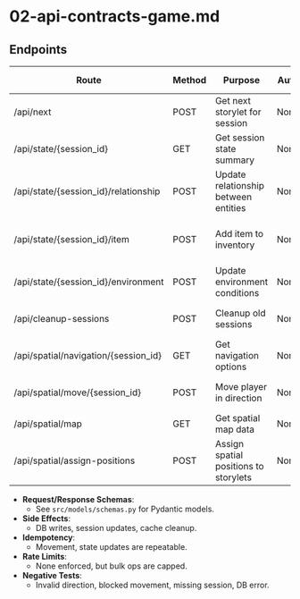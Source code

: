 # 02-api-contracts-game.md

## Endpoints

| Route                          | Method | Purpose                                  | Auth | Request Schema         | Response Schema         | Side Effects         | Idempotency/Rate Limit | Negative Tests                |
|--------------------------------|--------|------------------------------------------|------|-----------------------|------------------------|----------------------|------------------------|-------------------------------|
| /api/next                      | POST   | Get next storylet for session            | None | NextReq               | NextResp               | DB write (session)   | Yes                    | No eligible storylet          |
| /api/state/{session_id}        | GET    | Get session state summary                | None | None                  | {state_summary}        | None                 | Yes                    | Invalid session               |
| /api/state/{session_id}/relationship | POST | Update relationship between entities     | None | entity_a, entity_b, changes, memory | {relationship} | DB write (session)   | Yes                    | Invalid entities, DB error    |
| /api/state/{session_id}/item   | POST   | Add item to inventory                    | None | item_id, name, quantity, properties | {item}         | DB write (session)   | Yes                    | Invalid item, DB error        |
| /api/state/{session_id}/environment | POST | Update environment conditions            | None | changes:dict          | {environment}          | DB write (session)   | Yes                    | Invalid changes, DB error     |
| /api/cleanup-sessions          | POST   | Cleanup old sessions                     | None | None                  | {success, removed}     | DB delete, cache     | Yes                    | DB error                      |
| /api/spatial/navigation/{session_id} | GET | Get navigation options                   | None | None                  | {directions, location} | None                 | Yes                    | Invalid location, DB error    |
| /api/spatial/move/{session_id} | POST   | Move player in direction                 | None | direction:str         | {success, new_location}| DB write (session)   | Yes                    | Invalid direction, blocked    |
| /api/spatial/map               | GET    | Get spatial map data                     | None | None                  | {map, directions}      | None                 | Yes                    | DB error                      |
| /api/spatial/assign-positions  | POST   | Assign spatial positions to storylets    | None | None                  | {success, positions}   | DB update            | Yes                    | DB error                      |

- **Request/Response Schemas**:  
  - See `src/models/schemas.py` for Pydantic models.
- **Side Effects**:  
  - DB writes, session updates, cache cleanup.
- **Idempotency**:  
  - Movement, state updates are repeatable.
- **Rate Limits**:  
  - None enforced, but bulk ops are capped.
- **Negative Tests**:  
  - Invalid direction, blocked movement, missing session, DB error.
